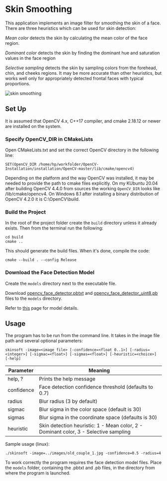 # Skin Smoothing

This application implements an image filter for smoothing the skin of a face. There are three heuristics which can be used for skin detection:

*Mean color* detects the skin by calculating the mean color of the face region.

*Dominant color* detects the skin by finding the dominant hue and saturation values in the face region

*Selective sampling* detects the skin by sampling colors from the forehead, chin, and cheeks regions.
It may be more accurate than other heuristics, but works well only for appropriately detected frontal faces with typical proportions.

![skin smoothing](./assets/hillary.jpg)

## Set Up

It is assumed that OpenCV 4.x, C++17 compiler, and cmake 2.18.12 or newer are installed on the system.

### Specify OpenCV_DIR in CMakeLists

Open CMakeLists.txt and set the correct OpenCV directory in the following line:

```
SET(OpenCV_DIR /home/hp/workfolder/OpenCV-Installation/installation/OpenCV-master/lib/cmake/opencv4)
```

Depending on the platform and the way OpenCV was installed, it may be needed to provide the path to cmake files explicitly. On my KUbuntu 20.04 after building OpenCV 4.4.0 from sources the working `OpenCV_DIR` looks like <OpenCV installation path>/lib/cmake/opencv4. On Windows 8.1 after installing a binary distribution of OpenCV 4.2.0 it is C:\OpenCV\build.


### Build the Project

In the root of the project folder create the `build` directory unless it already exists. Then from the terminal run the following:

```
cd build
cmake ..
```

This should generate the build files. When it's done, compile the code:

```
cmake --build . --config Release
```

### Download the Face Detection Model

Create the `models` directory next to the executable file. 

Download [opencv_face_detector.pbtxt](https://github.com/opencv/opencv/blob/master/samples/dnn/face_detector/opencv_face_detector.pbtxt) and [opencv_face_detector_uint8.pb](https://github.com/opencv/opencv_3rdparty/raw/8033c2bc31b3256f0d461c919ecc01c2428ca03b/opencv_face_detector_uint8.pb) files to the `models` directory.

Refer to [this](https://github.com/opencv/opencv/tree/master/samples/dnn) page for model details.


## Usage

The program has to be run from the command line. It takes in the image file path and several optional parameters: 

```
skinsoft -image=<image file> [-confidence=<float 0..1>] [-radius=<integer>] [-sigmac=<float>] [-sigmas=<float>] [-heuristic=<choice>] [-help]
```

Parameter    | Meaning 
------------ | --------------------------------------
help, ? | Prints the help message
confidence | Face detection confidence threshold (defaults to 0.7)
radius | Blur radius (3 by default)
sigmac | Blur sigma in the color space (default is 30)
sigmas | Blur sigma in the coordinate space (defaults is 30)
heuristic | Skin detection heuristic: 1 - Mean color, 2 - Dominant color, 3 - Selective sampling 


Sample usage (linux):
```
./skinsoft -image=../images/old_couple_1.jpg -confidence=0.5 -radius=4
```

To work correctly the program requires the face detection model files. Place the `models` folder, containing the .pbtxt and .pb files, in the directory from where the program is launched.

